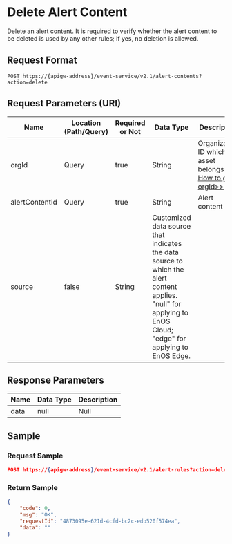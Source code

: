 # Delete Alert Content

Delete an alert content. It is required to verify whether the alert content to be deleted is used by any other rules; if yes, no deletion is allowed.

## Request Format

```
POST https://{apigw-address}/event-service/v2.1/alert-contents?action=delete
```

## Request Parameters (URI)

| Name | Location (Path/Query) | Required or Not | Data Type | Description |
|---------------|------------------|----------|-----------|--------------|
| orgId         | Query            | true     | String    | Organization ID which the asset belongs to. [How to get orgId>>](/docs/api/en/latest/api_faqs#how-to-get-organization-id-orgid-orgid)            |
|alertContentId | Query      | true | String | Alert content ID|
| source |false| String |Customized data source that indicates the data source to which the alert content applies. "null" for applying to EnOS Cloud; "edge" for applying to EnOS Edge.|




## Response Parameters

| Name | Data Type     | Description          |
|-------|----------------|---------------------------|
| data  | null | Null |




## Sample

### Request Sample

```json
POST https://{apigw-address}/event-service/v2.1/alert-rules?action=delete&orgId=1c499110e8800000&alertContentId=planetTemperature
```

### Return Sample

```json
{
	"code": 0,
	"msg": "OK",
	"requestId": "4873095e-621d-4cfd-bc2c-edb520f574ea",
	"data": ""
}
```
